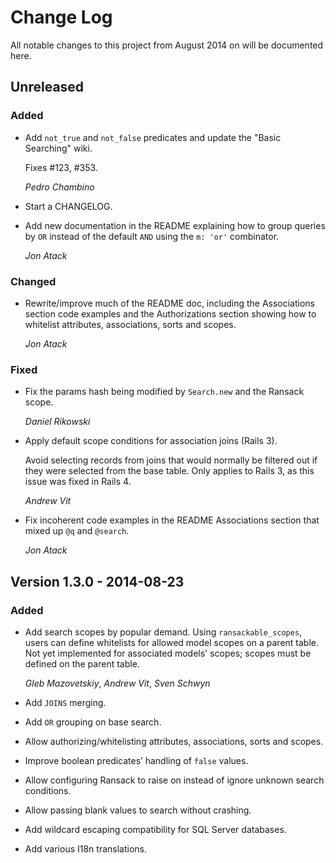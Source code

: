 # Change Log
All notable changes to this project from August 2014 on will be documented here.

## Unreleased
### Added

*   Add `not_true` and `not_false` predicates and update the "Basic Searching"
    wiki.

    Fixes #123, #353.

    *Pedro Chambino*

*   Start a CHANGELOG.
*   Add new documentation in the README explaining how to group queries by `OR`
    instead of the default `AND` using the `m: 'or'` combinator.

    *Jon Atack*

### Changed

*   Rewrite/improve much of the README doc, including the Associations section
    code examples and the Authorizations section showing how to whitelist
    attributes, associations, sorts and scopes.
    
    *Jon Atack*

### Fixed

*   Fix the params hash being modified by `Search.new` and the Ransack scope.

    *Daniel Rikowski*

*   Apply default scope conditions for association joins (Rails 3).

    Avoid selecting records from joins that would normally be filtered out
    if they were selected from the base table. Only applies to Rails 3, as
    this issue was fixed in Rails 4.

    *Andrew Vit*

*   Fix incoherent code examples in the README Associations section that mixed
    up `@q` and `@search`.

    *Jon Atack*

## Version 1.3.0 - 2014-08-23
### Added

*   Add search scopes by popular demand. Using `ransackable_scopes`, users can
    define whitelists for allowed model scopes on a parent table. Not yet
    implemented for associated models' scopes; scopes must be defined on the
    parent table.

    *Gleb Mazovetskiy*, *Andrew Vit*, *Sven Schwyn*

*   Add `JOINS` merging.

*   Add `OR` grouping on base search.

*   Allow authorizing/whitelisting attributes, associations, sorts and scopes.

*   Improve boolean predicates’ handling of `false` values.

*   Allow configuring Ransack to raise on instead of ignore unknown search
    conditions.

*   Allow passing blank values to search without crashing.

*   Add wildcard escaping compatibility for SQL Server databases.

*   Add various I18n translations.
